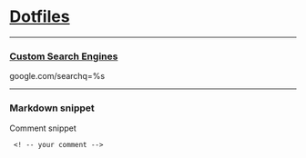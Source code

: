 #  [Dotfiles](#dotfiles)  
___  
### [Custom Search Engines](#custom-search-engines)

google.com/searchq=%s
___
  
### Markdown snippet

  Comment snippet

```
 <! -- your comment -->    
```
